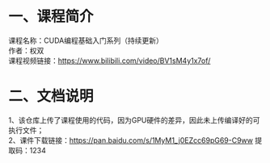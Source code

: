 # 一、课程简介
课程名称：CUDA编程基础入门系列（持续更新）    
作者：权双      
课程视频链接：https://www.bilibili.com/video/BV1sM4y1x7of/    
# 二、文档说明
1、该仓库上传了课程使用的代码，因为GPU硬件的差异，因此未上传编译好的可执行文件；       
2、课件下载链接：https://pan.baidu.com/s/1MyM1_j0EZcc69pG69-C9ww 提取码：1234     

